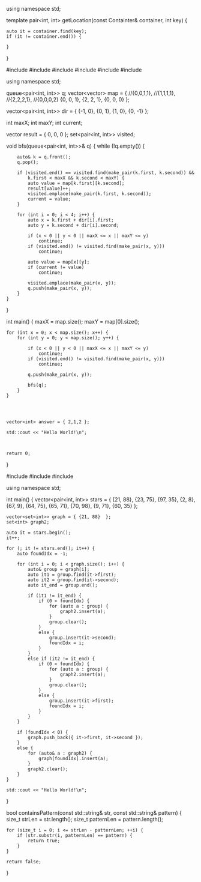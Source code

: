 
using namespace std;

template<typename Containter>
pair<int, int> getLocation(const Containter& container, int key) {

    auto it = container.find(key);
    if (it != container.end()) {

    }


}



#include <iostream>
#include <vector>
#include <queue>
#include <set>
#include <chrono>
#include <thread>

using namespace std;

queue<pair<int, int>> q;
vector<vector<int>> map = {
    //{0,0,1,1},
    //{1,1,1,1},
    //{2,2,2,1},
    //{0,0,0,2}
    {0, 0, 1},
    {2, 2, 1},
    {0, 0, 0}
};

vector<pair<int, int>> dir = {
    {-1, 0},
    {0, 1},
    {1, 0},
    {0, -1}
};

int maxX;
int maxY;
int current;

vector<int> result = { 0, 0, 0 };
set<pair<int, int>> visited;

void bfs(queue<pair<int, int>>& q)
{
    while (!q.empty()) {

        auto& k = q.front();
        q.pop();

        if (visited.end() == visited.find(make_pair(k.first, k.second)) &&
            k.first < maxX && k.second < maxY) {
            auto value = map[k.first][k.second];
            result[value]++;
            visited.emplace(make_pair(k.first, k.second));
            current = value;
        }

        for (int i = 0; i < 4; i++) {
            auto x = k.first + dir[i].first;
            auto y = k.second + dir[i].second;

            if (x < 0 || y < 0 || maxX <= x || maxY <= y)
                continue;
            if (visited.end() != visited.find(make_pair(x, y)))
                continue;

            auto value = map[x][y];
            if (current != value)
                continue;

            visited.emplace(make_pair(x, y));
            q.push(make_pair(x, y));
        }
    }
}



int main()
{
    maxX = map.size();
    maxY = map[0].size();

    for (int x = 0; x < map.size(); x++) {
        for (int y = 0; y < map.size(); y++) {

            if (x < 0 || y < 0 || maxX <= x || maxY <= y)
                continue;
            if (visited.end() != visited.find(make_pair(x, y)))
                continue;

            q.push(make_pair(x, y));

            bfs(q);
        }
    }


    

    vector<int> answer = { 2,1,2 };

    std::cout << "Hello World!\n";



    return 0;
}





#include <iostream>
#include <vector>
#include <set>

using namespace std;

int main()
{
    vector<pair<int, int>> stars = {
        {21, 88},
        {23, 75},
        {97, 35},
        {2, 8},
        {67, 9},
        {64, 75},
        {65, 71},
        {70, 98},
        {9, 71},
        {60, 35}
    };

    vector<set<int>> graph = { {21, 88}  };
    set<int> graph2;

    auto it = stars.begin();
    it++;

    for (; it != stars.end(); it++) {
        auto foundIdx = -1;

        for (int i = 0; i < graph.size(); i++) {
            auto& group = graph[i];
            auto it1 = group.find(it->first);
            auto it2 = group.find(it->second);
            auto it_end = group.end();

            if (it1 != it_end) {
                if (0 < foundIdx) {
                    for (auto a : group) {
                        graph2.insert(a);
                    }
                    group.clear();
                }
                else {
                    group.insert(it->second);
                    foundIdx = i;
                }
            }
            else if (it2 != it_end) {
                if (0 < foundIdx) {
                    for (auto a : group) {
                        graph2.insert(a);
                    }
                    group.clear();
                }
                else {
                    group.insert(it->first);
                    foundIdx = i;
                }
            }
        }

        if (foundIdx < 0) {
            graph.push_back({ it->first, it->second });
        }
        else {
            for (auto& a : graph2) {
                graph[foundIdx].insert(a);
            }
            graph2.clear();
        }
    }

    std::cout << "Hello World!\n";
}


bool containsPattern(const std::string& str, const std::string& pattern) {
    size_t strLen = str.length();
    size_t patternLen = pattern.length();

    for (size_t i = 0; i <= strLen - patternLen; ++i) {
        if (str.substr(i, patternLen) == pattern) {
            return true;
        }
    }

    return false;
}
